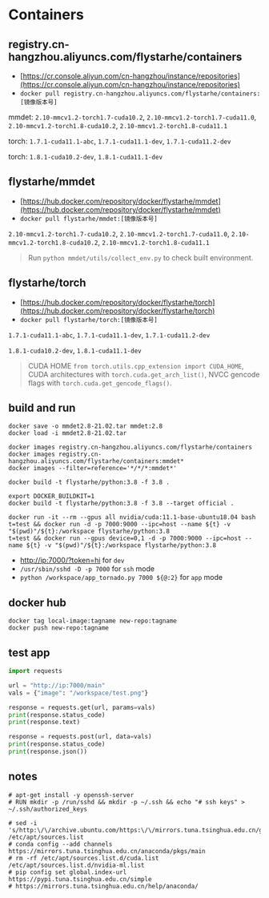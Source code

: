 # Containers

## registry.cn-hangzhou.aliyuncs.com/flystarhe/containers

* [https://cr.console.aliyun.com/cn-hangzhou/instance/repositories](https://cr.console.aliyun.com/cn-hangzhou/instance/repositories)
* `docker pull registry.cn-hangzhou.aliyuncs.com/flystarhe/containers:[镜像版本号]`

mmdet: `2.10-mmcv1.2-torch1.7-cuda10.2`, `2.10-mmcv1.2-torch1.7-cuda11.0`, `2.10-mmcv1.2-torch1.8-cuda10.2`, `2.10-mmcv1.2-torch1.8-cuda11.1`

torch: `1.7.1-cuda11.1-abc`, `1.7.1-cuda11.1-dev`, `1.7.1-cuda11.2-dev`

torch: `1.8.1-cuda10.2-dev`, `1.8.1-cuda11.1-dev`

## flystarhe/mmdet

* [https://hub.docker.com/repository/docker/flystarhe/mmdet](https://hub.docker.com/repository/docker/flystarhe/mmdet)
* `docker pull flystarhe/mmdet:[镜像版本号]`

`2.10-mmcv1.2-torch1.7-cuda10.2`, `2.10-mmcv1.2-torch1.7-cuda11.0`, `2.10-mmcv1.2-torch1.8-cuda10.2`, `2.10-mmcv1.2-torch1.8-cuda11.1`

>Run `python mmdet/utils/collect_env.py` to check built environment.

## flystarhe/torch

* [https://hub.docker.com/repository/docker/flystarhe/torch](https://hub.docker.com/repository/docker/flystarhe/torch)
* `docker pull flystarhe/torch:[镜像版本号]`

`1.7.1-cuda11.1-abc`, `1.7.1-cuda11.1-dev`, `1.7.1-cuda11.2-dev`

`1.8.1-cuda10.2-dev`, `1.8.1-cuda11.1-dev`

>CUDA HOME `from torch.utils.cpp_extension import CUDA_HOME`, CUDA architectures with `torch.cuda.get_arch_list()`, NVCC gencode flags with `torch.cuda.get_gencode_flags()`.

## build and run
```
docker save -o mmdet2.8-21.02.tar mmdet:2.8
docker load -i mmdet2.8-21.02.tar

docker images registry.cn-hangzhou.aliyuncs.com/flystarhe/containers
docker images registry.cn-hangzhou.aliyuncs.com/flystarhe/containers:mmdet*
docker images --filter=reference='*/*/*:mmdet*'

docker build -t flystarhe/python:3.8 -f 3.8 .

export DOCKER_BUILDKIT=1
docker build -t flystarhe/python:3.8 -f 3.8 --target official .

docker run -it --rm --gpus all nvidia/cuda:11.1-base-ubuntu18.04 bash
t=test && docker run -d -p 7000:9000 --ipc=host --name ${t} -v "$(pwd)"/${t}:/workspace flystarhe/python:3.8
t=test && docker run --gpus device=0,1 -d -p 7000:9000 --ipc=host --name ${t} -v "$(pwd)"/${t}:/workspace flystarhe/python:3.8
```

* [http://ip:7000/?token=hi](#) for `dev`
* `/usr/sbin/sshd -D -p 7000` for `ssh` mode
* `python /workspace/app_tornado.py 7000 ${@:2}` for `app` mode

## docker hub
```
docker tag local-image:tagname new-repo:tagname
docker push new-repo:tagname
```

## test app
```python
import requests

url = "http://ip:7000/main"
vals = {"image": "/workspace/test.png"}

response = requests.get(url, params=vals)
print(response.status_code)
print(response.text)

response = requests.post(url, data=vals)
print(response.status_code)
print(response.json())
```

## notes
```
# apt-get install -y openssh-server
# RUN mkdir -p /run/sshd && mkdir -p ~/.ssh && echo "# ssh keys" > ~/.ssh/authorized_keys

# sed -i 's/http:\/\/archive.ubuntu.com/https:\/\/mirrors.tuna.tsinghua.edu.cn/g' /etc/apt/sources.list
# conda config --add channels https://mirrors.tuna.tsinghua.edu.cn/anaconda/pkgs/main
# rm -rf /etc/apt/sources.list.d/cuda.list /etc/apt/sources.list.d/nvidia-ml.list
# pip config set global.index-url https://pypi.tuna.tsinghua.edu.cn/simple
# https://mirrors.tuna.tsinghua.edu.cn/help/anaconda/
```
